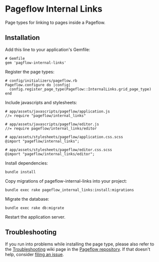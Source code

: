 # Pageflow Internal Links

Page types for linking to pages inside a Pageflow.

## Installation

Add this line to your application's Gemfile:

    # Gemfile
    gem 'pagflow-internal-links'

Register the page types:

    # config/initializers/pageflow.rb
    Pageflow.configure do |config|
      config.register_page_type(Pageflow::InternalLinks.grid_page_type)
    end

Include javascripts and stylesheets:

    # app/assets/javascripts/pageflow/application.js
    //= require "pageflow/internal_links"

    # app/assets/javascripts/pageflow/editor.js
    //= require pageflow/internal_links/editor

    # app/assets/stylesheets/pageflow/application.css.scss
    @import "pageflow/internal_links";

    # app/assets/stylesheets/pageflow/editor.css.scss
    @import "pageflow/internal_links/editor";

Install dependencies:

    bundle install

Copy migrations of pageflow-internal-links into your project:

    bundle exec rake pageflow_internal_links:install:migrations

Migrate the database:

    bundle exec rake db:migrate

Restart the application server.

## Troubleshooting

If you run into problems while installing the page type, please also
refer to the
[Troubleshooting](https://github.com/codevise/pageflow/wiki/Troubleshooting)
wiki page in the
[Pageflow repository](https://github.com/codevise/pageflow). If that
doesn't help, consider
[filing an issue](https://github.com/codevise/pageflow-internal-links/issues).
